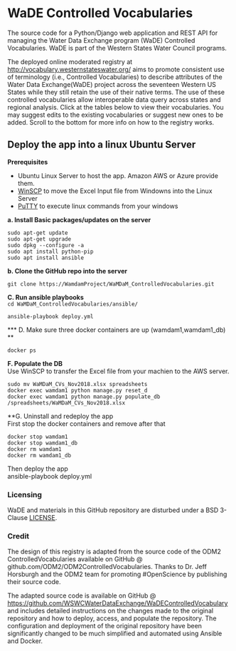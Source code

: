 # WaDE Controlled Vocabularies

The source code for a Python/Django web application and REST API for managing the Water Data Exchange program (WaDE) Controlled Vocabularies. WaDE is part of the Western States Water Council programs.
 

The deployed online moderated registry at http://vocabulary.westernstateswater.org/ aims to promote consistent use of terminology (i.e., Controlled Vocabularies) to describe attributes of the Water Data Exchange(WaDE) project across the seventeen Western US States while they still retain the use of their native terms. The use of these controlled vocabularies allow interoperable data query across states and regional analysis. Click at the tables below to view their vocabularies. You may suggest edits to the existing vocabularies or suggest new ones to be added. Scroll to the bottom for more info on how to the registry works. 

## Deploy the app into a linux Ubuntu Server  
 
**Prerequisites**    
* Ubuntu Linux Server to host the app. Amazon AWS or Azure provide them.   
* [WinSCP](https://winscp.net/eng/index.php) to move the Excel Input file from Windowns into the Linux Server   
* [PuTTY](https://www.putty.org/) to execute linux commands from your windows   

 
**a. Install Basic packages/updates on the server**   
```
sudo apt-get update
sudo apt-get upgrade
sudo dpkg --configure -a
sudo apt install python-pip
sudo apt install ansible
```
**b. Clone the GitHub repo into the server**   
```
git clone https://WamdamProject/WaMDaM_ControlledVocabularies.git   
```

**C. Run ansible playbooks**   
```cd WaMDaM_ControlledVocabularies/ansible/```  

```ansible-playbook deploy.yml```  

*** D. Make sure three docker containers are up (wamdam1,wamdam1_db) **  
```
docker ps 
```

**F. Populate the DB**  
Use WinSCP to transfer the Excel file from your machien to the AWS server.  
```
sudo mv WaMDaM_CVs_Nov2018.xlsx spreadsheets
docker exec wamdam1 python manage.py reset_d
docker exec wamdam1 python manage.py populate_db /spreadsheets/WaMDaM_CVs_Nov2018.xlsx
```


**G. Uninstall and redeploy the app   
First stop the docker containers and remove after that  

```
docker stop wamdam1
docker stop wamdam1_db
docker rm wamdam1
docker rm wamdam1_db
```
Then deploy the app  
ansible-playbook deploy.yml  



### Licensing  
WaDE and materials in this GitHub repository are disturbed under a BSD 3-Clause [LICENSE](/LICENSE). 


### Credit 
The design of this registry is adapted from the source code of the ODM2 ControlledVocabularies available on GitHub @ github.com/ODM2/ODM2ControlledVocabularies. Thanks to Dr. Jeff Horsburgh and the ODM2 team for promoting #OpenScience by publishing their source code.


The adapted source code is available on GitHub @ https://github.com/WSWCWaterDataExchange/WaDEControlledVocabulary and includes detailed instructions on the changes made to the original repository and how to deploy, access, and populate the repository. The configuration and deployment of the original repository have been significantly changed to be much simplified and automated using Ansible and Docker. 

